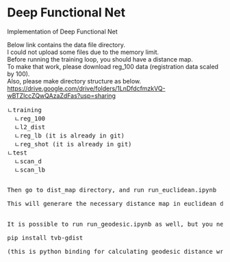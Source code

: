 # Deep Functional Net
Implementation of Deep Functional Net

Below link contains the data file directory.<br />
I could not upload some files due to the memory limit.<br />
Before running the training loop, you should have a distance map.<br />
To make that work, please download reg_100 data (registration data scaled by 100). <br />
Also, please make directory structure as below.<br />
https://drive.google.com/drive/folders/1LnDfdcfmzkVQ-wBTZlccZQwQAzaZdFas?usp=sharing<br />
<pre>
ㄴtraining
  ㄴreg_100
  ㄴl2_dist
  ㄴreg_lb (it is already in git)
  ㄴreg_shot (it is already in git)
ㄴtest
  ㄴscan_d
  ㄴscan_lb
<pre />
  
Then go to dist_map directory, and run run_euclidean.ipynb<br />
This will generare the necessary distance map in euclidean distance.<br />

It is possible to run run_geodesic.ipynb as well, but you need to install gdist<br />
pip install tvb-gdist<br />
(this is python binding for calculating geodesic distance written in C++)<br />
